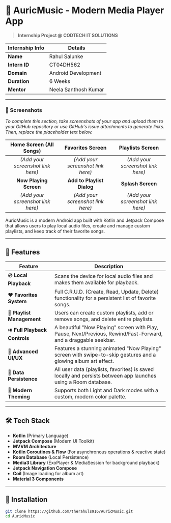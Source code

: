 # 🎵 AuricMusic - Modern Media Player App
> **Internship Project @ CODTECH IT SOLUTIONS**

| Internship Info      | Details                            |
|----------------------|-------------------------------------|
| **Name**             | Rahul Salunke                      |
| **Intern ID**        | CT04DH562                          |
| **Domain**           | Android Development                |
| **Duration**         | 6 Weeks                            |
| **Mentor**           | Neela Santhosh Kumar               |

---
### 📸 Screenshots

*To complete this section, take screenshots of your app and upload them to your GitHub repository or use GitHub's issue attachments to generate links. Then, replace the placeholder text below.*

| Home Screen (All Songs) | Favorites Screen | Playlists Screen |
| :---: | :---: | :---: |
| *(Add your screenshot link here)* | *(Add your screenshot link here)* | *(Add your screenshot link here)* |
| **Now Playing Screen** | **Add to Playlist Dialog** | **Splash Screen** |
| *(Add your screenshot link here)* | *(Add your screenshot link here)* | *(Add your screenshot link here)* |

AuricMusic is a modern Android app built with Kotlin and Jetpack Compose that allows users to play local audio files, create and manage custom playlists, and keep track of their favorite songs.

---

## 🚀 Features

| Feature | Description |
|--------|-------------|
| 💿 **Local Playback** | Scans the device for local audio files and makes them available for playback. |
| ❤️ **Favorites System** | Full C.R.U.D. (Create, Read, Update, Delete) functionality for a persistent list of favorite songs. |
| 🎼 **Playlist Management** | Users can create custom playlists, add or remove songs, and delete entire playlists. |
| ⏯️ **Full Playback Controls** | A beautiful "Now Playing" screen with Play, Pause, Next/Previous, Rewind/Fast-Forward, and a draggable seekbar. |
| 🕺 **Advanced UI/UX** | Features a stunning animated "Now Playing" screen with swipe-to-skip gestures and a glowing album art effect. |
| 💾 **Data Persistence** | All user data (playlists, favorites) is saved locally and persists between app launches using a Room database. |
| 🎨 **Modern Theming** | Supports both Light and Dark modes with a custom, modern color palette. |

---

## 🛠 Tech Stack

- **Kotlin** (Primary Language)
- **Jetpack Compose** (Modern UI Toolkit)
- **MVVM Architecture**
- **Kotlin Coroutines & Flow** (For asynchronous operations & reactive state)
- **Room Database** (Local Persistence)
- **Media3 Library** (ExoPlayer & MediaSession for background playback)
- **Jetpack Navigation Compose**
- **Coil** (Image loading for album art)
- **Material 3 Components**

---
## 🔧 Installation
```bash
git clone https://github.com/therahuls916/AuricMusic.git
cd AuricMusic